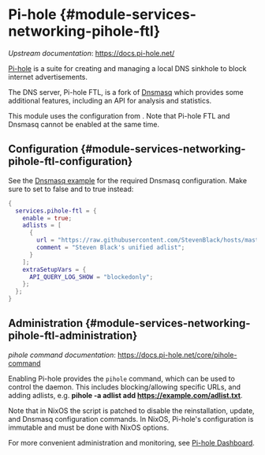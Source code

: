 # Pi-hole {#module-services-networking-pihole-ftl}

*Upstream documentation*: <https://docs.pi-hole.net/>

[Pi-hole](https://pi-hole.net/) is a suite for creating and managing a local DNS sinkhole to block internet advertisements.

The DNS server, Pi-hole FTL, is a fork of [Dnsmasq](#module-services-networking-dnsmasq) which provides some additional features, including an API for analysis and statistics.

This module uses the configuration from [](#module-services-networking-dnsmasq). Note that Pi-hole FTL and Dnsmasq cannot be enabled at the same time.

## Configuration {#module-services-networking-pihole-ftl-configuration}

See the [Dnsmasq example](#module-services-networking-dnsmasq-configuration-home) for the required Dnsmasq configuration.
Make sure to set [](#opt-services.dnsmasq.enable) to false and [](#opt-services.pihole-ftl.enable) to true instead:

```nix
{
  services.pihole-ftl = {
    enable = true;
    adlists = [
      {
        url = "https://raw.githubusercontent.com/StevenBlack/hosts/master/hosts";
        comment = "Steven Black's unified adlist";
      }
    ];
    extraSetupVars = {
      API_QUERY_LOG_SHOW = "blockedonly";
    };
  };
}
```

## Administration {#module-services-networking-pihole-ftl-administration}

*pihole command documentation*: <https://docs.pi-hole.net/core/pihole-command>

Enabling Pi-hole provides the `pihole` command, which can be used to control the daemon.
This includes blocking/allowing specific URLs, and adding adlists, e.g. **pihole -a adlist add https://example.com/adlist.txt**.

Note that in NixOS the script is patched to disable the reinstallation, update, and Dnsmasq configuration commands.
In NixOS, Pi-hole's configuration is immutable and must be done with NixOS options.

For more convenient administration and monitoring, see [Pi-hole Dashboard](#module-services-web-apps-pihole-web).
